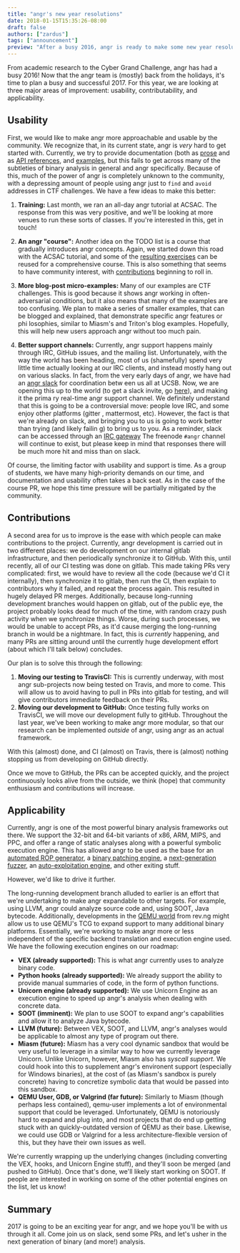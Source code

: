 ```yaml
---
title: "angr's new year resolutions"
date: 2018-01-15T15:35:26-08:00
draft: false
authors: ["zardus"]
tags: ["announcement"]
preview: "After a busy 2016, angr is ready to make some new year resolutions!"
---
```


From academic research to the Cyber Grand Challenge, angr has had a busy 2016!
Now that the angr team is (mostly) back from the holidays, it's time to plan a busy and successful 2017.
For this year, we are looking at three major areas of improvement: usability, contributability, and applicability.

## Usability
First, we would like to make angr more approachable and usable by the community.
We recognize that, in its current state, angr is *very* hard to get started with.
Currently, we try to provide documentation (both as [prose](http://docs.angr.io) and as [API references](http://api.angr.io),
and [examples](https://github.com/angr/angr-doc/tree/master/examples), but this fails to get across many
of the subtleties of binary analysis in general and angr specifically.
Because of this, much of the power of angr is completely unknown to the community, with a depressing amount of people using angr
just to `find` and `avoid` addresses in CTF challenges.
We have a few ideas to make this better:

1. **Training:**
Last month, we ran an all-day angr tutorial at ACSAC.
The response from this was very positive, and we'll be looking at more venues to run these sorts of classes.
If you're interested in this, get in touch!

2. **An angr "course":**
Another idea on the TODO list is a course that gradually introduces angr concepts.
Again, we started down this road with the ACSAC tutorial, and some of the
[resulting exercises](https://github.com/angr/acsac-course) can be reused for a comprehensive course.
This is also something that seems to have community interest, with
[contributions](https://github.com/angr/angr-doc/pull/113) beginning to roll in.

3. **More blog-post micro-examples:**
Many of our examples are CTF challenges.
This is good because it shows angr working in often-adversarial conditions, but it also means that many of the examples are too
confusing.
We plan to make a series of smaller examples, that can be blogged and explained, that demonstrate specific angr features or phi
losophies, similar to Miasm's and Triton's blog examples.
Hopefully, this will help new users approach angr without too much pain.

4. **Better support channels:**
Currently, angr support happens mainly through IRC, GitHub issues, and the mailing list.
Unfortunately, with the way the world has been heading, most of us (shamefully) spend very little time actually looking at our
IRC clients, and instead mostly hang out on various slacks.
In fact, from the very early days of angr, we have had an [angr slack](https://angr.slack.com) for coordination betw
een us all at UCSB.
Now, we are opening this up to the world (to get a slack invite, go [here](../invite.html)), and making it the prima
ry real-time angr support channel.
We definitely understand that this is going to be a controversial move: people love IRC, and some enjoy other platforms (gitter
, mattermost, etc).
However, the fact is that we're already on slack, and bringing you to us is going to work better than trying (and likely failin
g) to bring us to you.
As a reminder, slack can be accessed through an
[IRC gateway](https://get.slack.help/hc/en-us/articles/201727913-Connect-to-Slack-over-IRC-and-XMPP)
The freenode `#angr` channel will continue to exist, but please keep in mind that responses there will be much more hit and miss
than on slack.

Of course, the limiting factor with usability and support is time.
As a group of students, we have many high-priority demands on our time, and documentation and usability often takes a back seat.
As in the case of the course PR, we hope this time pressure will be partially mitigated by the community.

## Contributions

A second area for us to improve is the ease with which people can make contributions to the project.
Currently, angr development is carried out in two different places: we do development on our internal gitlab infrastructure, and
then periodically synchronize it to GitHub.
With this, until recently, all of our CI testing was done on gitlab.
This made taking PRs very complicated: first, we would have to review all the code (because we'd CI it internally),
then synchronize it to gitlab, then run the CI, then explain to contributors why it failed, and repeat the process again.
This resulted in hugely delayed PR merges.
Additionally, because long-running development branches would happen on gitlab, out of the public eye, the project probably looks
dead for much of the time, with random crazy push activity when we synchronize things.
Worse, during such processes, we would be unable to accept PRs, as it'd cause merging the long-running branch in would
be a nightmare.
In fact, this is *currently* happening, and many PRs are sitting around until the currently huge development effort
(about which I'll talk below) concludes.

Our plan is to solve this through the following:

1. **Moving our testing to TravisCI:**
This is currently underway, with most angr sub-projects now being tested on Travis, and more to come.
This will allow us to avoid having to pull in PRs into gitlab for testing, and will give contributors immediate feedback on their PRs.
2. **Moving our development to GitHub:**
Once testing fully works on TravisCI, we will move our development fully to gitHub. Throughout the last year, we've been working to make angr more modular, so that our research can be implemented *outside* of angr, using angr as an actual framework.

With this (almost) done, and CI (almost) on Travis, there is (almost) nothing stopping us from developing on GitHub directly.

Once we move to GitHub, the PRs can be accepted quickly, and the project continuously looks alive from the outside,
we think (hope) that community enthusiasm and contributions will increase.

## Applicability

Currently, angr is one of the most powerful binary analysis frameworks out there.
We support the 32-bit and 64-bit variants of x86, ARM, MIPS, and PPC,
and offer a range of static analyses along with a powerful symbolic execution engine.
This has allowed angr to be used as the base for an [automated ROP generator](https://github.com/salls/angrop),
a [binary patching engine](https://github.com/shellphish/patcherex),
a [next-generation fuzzer](https://github.com/shellphish/driller),
an [auto-exploitation engine](https://github.com/shellphish/rex),
and other exiting stuff.

However, we'd like to drive it further.

The long-running development branch alluded to earlier is an effort that we're undertaking
to make angr expandable to other targets.
For example, using LLVM, angr could analyze source code and, using SOOT, Java bytecode.
Additionally, developments in the [QEMU world](https://lists.nongnu.org/archive/html/qemu-devel/2016-11/msg04847.html)
from rev.ng might allow us to use QEMU's TCG to expand support to many additional binary platforms.
Essentially, we're working to make angr more or less independent of the specific backend translation and execution engine used.
We have the following execution engines on our roadmap:

+ **VEX (already supported):** This is what angr currently uses to analyze binary code.
+ **Python hooks (already supported):** We already support the ability to provide manual summaries of code, in the form of python functions.
+ **Unicorn engine (already supported):** We use Unicorn Engine as an execution engine to speed up angr's analysis when dealing with concrete data.
+ **SOOT (imminent):** We plan to use SOOT to expand angr's capabilities and allow it to analyze Java bytecode.
+ **LLVM (future):** Between VEX, SOOT, and LLVM, angr's analyses would be applicable to almost any type of program out there.
+ **Miasm (future):** Miasm has a very cool dynamic sandbox that would be very useful to leverage in a similar way to how we currently leverage Unicorn. Unlike Unicorn, however, Miasm also has <i>syscall support</i>. We could hook into this to supplement angr's environent support (especially for Windows binaries), at the cost of (as Miasm's sandbox is purely concrete) having to concretize symbolic data that would be passed into this sandbox.
+ **QEMU User, GDB, or Valgrind (far future):** Similarly to Miasm (though perhaps less contained), qemu-user implements a lot of environmental support that could be leveraged. Unfortunately, QEMU is notoriously hard to expand and plug into, and most projects that do end up getting stuck with an quickly-outdated version of QEMU as their base. Likewise, we could use GDB or Valgrind for a less architecture-flexible version of this, but they have their own issues as well.

We're currently wrapping up the underlying changes (including converting the VEX, hooks, and Unicorn Engine stuff), and they'll soon be merged (and pushed to GitHub).
Once that's done, we'll likely start working on SOOT.
If people are interested in working on some of the other potential engines on the list, let us know!

## Summary

2017 is going to be an exciting year for angr, and we hope you'll be with us through it all.
Come join us on slack, send some PRs, and let's usher in the next generation of binary (and more!) analysis.
